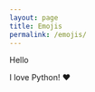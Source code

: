 ```yaml
---
layout: page
title: Emojis
permalink: /emojis/
---
```



Hello

<html lang="en">
<head>
    <meta charset="UTF-8">
    <meta name="viewport" content="width=device-width, initial-scale=1.0">
    <title>Heart Emoji Example</title>
</head>
<body>
    <p>I love Python! ❤️</p>
</body>
</html>
